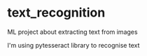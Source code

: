 # text_recognition
 ML project about extracting text from images

I'm using pytesseract library to recognise text